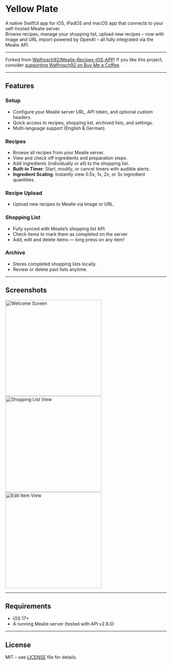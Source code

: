 # Yellow Plate

A native SwiftUI app for iOS, iPadOS and macOS app that connects to your self-hosted Mealie server.  
Browse recipes, manage your shopping list, upload new recipes – now with image and URL import powered by OpenAI – all fully integrated via the Mealie API.  

---

Forked from [Walfrosch92/Mealie-Recipes-iOS-APP](https://github.com/Walfrosch92/Mealie-Recipes-iOS-APP)! If you like this project, consider [supporting Walfrosch92 on Buy Me a Coffee](https://buymeacoffee.com/walfrosch92).

---

## Features

### Setup
- Configure your Mealie server URL, API token, and optional custom headers.
- Quick access to recipes, shopping list, archived lists, and settings.
- Multi-language support (English & German).

### Recipes
- Browse all recipes from your Mealie server.
- View and check off ingredients and preparation steps.
- Add ingredients (individually or all) to the shopping list.
- **Built-in Timer**: Start, modify, or cancel timers with audible alerts.
- **Ingredient Scaling**: Instantly view 0.5x, 1x, 2x, or 3x ingredient quantities.

### Recipe Upload
- Upload new recipes to Mealie via Image or URL.

### Shopping List
- Fully synced with Mealie’s shopping list API.
- Check items to mark them as completed on the server.
- Add, edit and delete items — long press on any item!

### Archive
- Stores completed shopping lists locally.
- Review or delete past lists anytime.

---

## Screenshots
<img width="300" alt="Welcome Screen" src="https://github.com/user-attachments/assets/baf18085-2650-4af0-b474-d2bd0f3c6cc0">
<img width="300" alt="Shopping List View" src="https://github.com/user-attachments/assets/988f75c5-382a-4cee-b6d4-5688253e4891">
<img width="300" alt="Edit Item View" src="https://github.com/user-attachments/assets/766baa73-0075-4688-ae52-d52008a42f35">


---

## Requirements

- iOS 17+  
- A running Mealie server (tested with API v2.8.0)

---

## License

MIT – see [LICENSE](LICENSE) file for details.
